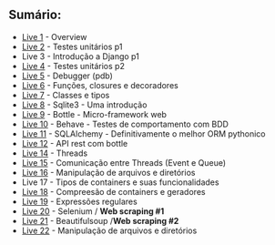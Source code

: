 ## Sumário:
- [Live 1](./Live1) - Overview
- [Live 2](./Live2) - Testes unitários p1
- Live 3 - Introdução a Django p1
- [Live 4](./Live4) - Testes unitários p2
- [Live 5](./Live5) - Debugger (pdb)
- [Live 6](./Live6) - Funções, closures e decoradores
- [Live 7](./Live7) - Classes e tipos
- [Live 8](./Live8) - Sqlite3 - Uma introdução
- [Live 9](./Live9) - Bottle - Micro-framework web
- [Live 10](./Live10) - Behave - Testes de comportamento com BDD
- [Live 11](./Live11) - SQLAlchemy - Definitivamente o melhor ORM pythonico
- [Live 12](./Live12) - API rest com bottle
- [Live 14](./Live14) - Threads
- [Live 15](./Live15) - Comunicação entre Threads (Event e Queue)
- [Live 16](./Live16) - Manipulação de arquivos e diretórios
- Live 17 - Tipos de containers e suas funcionalidades
- [Live 18](./Live18) - Compreesão de containers e geradores
- [Live 19](./Live19) - Expressões regulares
- [Live 20](./Live20) - Selenium / **Web scraping #1**
- [Live 21](./Live21) - Beautifulsoup /**Web scraping #2**
- [Live 22](./Live22) - Manipulação de arquivos e diretórios
